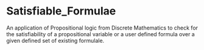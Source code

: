 # Satisfiable_Formulae
An application of Propositional logic from Discrete Mathematics to check for the satisfiability of a propositional variable or a user defined formula over a given defined set of existing formulale.
